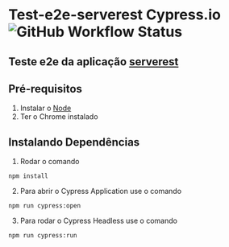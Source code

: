# __Test-e2e-serverest Cypress.io__ ![GitHub Workflow Status](https://img.shields.io/github/workflow/status/Misaelreis/test-e2e-serverest/main)
## __Teste e2e da aplicação [serverest](https://front.serverest.dev/)__
## __Pré-requisitos__
1. Instalar o [Node](https://nodejs.org/pt-br/)
1. Ter o Chrome instalado

## __Instalando Dependências__
1. Rodar o comando 
```
npm install
```
2. Para abrir o Cypress Application use o comando
```
npm run cypress:open
````

3. Para rodar o Cypress Headless use o comando
```
npm run cypress:run
````
